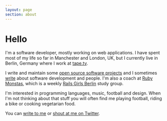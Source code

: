 ```yaml
---
layout: page
section: about
---
```


# Hello

I'm a software developer, mostly working on web applications. I have spent most of my life so far in Manchester and London, UK, but I currently live in Berlin, Germany where I work at [tape.tv](http://tape.tv).

I write and maintain some [open source software projects](/projects) and I sometimes [write](/articles) about software development and people. I'm also a coach at [Ruby Monstas](http://rubymonstas.org/), which is a weekly [Rails Girls Berlin](http://railsgirlsberlin.de/) study group.

I'm interested in programming languages, music, football and design. When I'm not thinking about that stuff you will often find me playing football, riding a bike or cooking vegetarian food.

You can [write to me](mailto:joe@corcoran.io) or [shout at me on Twitter](http://twitter.com/josephcorcoran).
